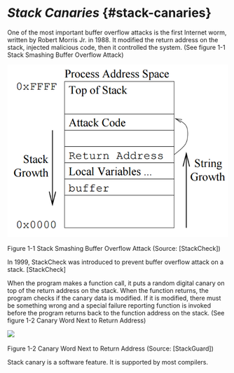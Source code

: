 <!--- @file
  README.md for Stack Canaries

  Copyright (c) 2018, Intel Corporation. All rights reserved.<BR>

  Redistribution and use in source (original document form) and 'compiled'
  forms (converted to PDF, epub, HTML and other formats) with or without
  modification, are permitted provided that the following conditions are met:

  1) Redistributions of source code (original document form) must retain the
     above copyright notice, this list of conditions and the following
     disclaimer as the first lines of this file unmodified.

  2) Redistributions in compiled form (transformed to other DTDs, converted to
     PDF, epub, HTML and other formats) must reproduce the above copyright
     notice, this list of conditions and the following disclaimer in the
     documentation and/or other materials provided with the distribution.

  THIS DOCUMENTATION IS PROVIDED BY TIANOCORE PROJECT "AS IS" AND ANY EXPRESS OR
  IMPLIED WARRANTIES, INCLUDING, BUT NOT LIMITED TO, THE IMPLIED WARRANTIES OF
  MERCHANTABILITY AND FITNESS FOR A PARTICULAR PURPOSE ARE DISCLAIMED. IN NO
  EVENT SHALL TIANOCORE PROJECT  BE LIABLE FOR ANY DIRECT, INDIRECT, INCIDENTAL,
  SPECIAL, EXEMPLARY, OR CONSEQUENTIAL DAMAGES (INCLUDING, BUT NOT LIMITED TO,
  PROCUREMENT OF SUBSTITUTE GOODS OR SERVICES; LOSS OF USE, DATA, OR PROFITS;
  OR BUSINESS INTERRUPTION) HOWEVER CAUSED AND ON ANY THEORY OF LIABILITY,
  WHETHER IN CONTRACT, STRICT LIABILITY, OR TORT (INCLUDING NEGLIGENCE OR
  OTHERWISE) ARISING IN ANY WAY OUT OF THE USE OF THIS DOCUMENTATION, EVEN IF
  ADVISED OF THE POSSIBILITY OF SUCH DAMAGE.

-->
# _Stack Canaries_ {#stack-canaries}

One of the most important buffer overflow attacks is the first Internet worm, written by Robert Morris Jr. in 1988\. It modified the return address on the stack, injected malicious code, then it controlled the system. (See figure 1-1 Stack Smashing Buffer Overflow Attack)

![](media/image1.png)

Figure 1-1 Stack Smashing Buffer Overflow Attack (Source: [StackCheck])

In 1999, StackCheck was introduced to prevent buffer overflow attack on a stack. [StackCheck]

When the program makes a function call, it puts a random digital canary on top of the return address on the stack. When the function returns, the program checks if the canary data is modified. If it is modified, there must be something wrong and a special failure reporting function is invoked before the program returns back to the function address on the stack. (See figure 1-2 Canary Word Next to Return Address)

![](Mydir/media/image2.png)

Figure 1-2 Canary Word Next to Return Address (Source: [StackGuard])

Stack canary is a software feature. It is supported by most compilers.